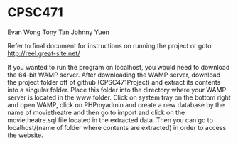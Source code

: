 # CPSC471

Evan Wong
Tony Tan
Johnny Yuen

Refer to final document for instructions on running the project or goto http://reel.great-site.net/

If you wanted to run the program on localhost, you would need to download the 64-bit WAMP server. After downloading the WAMP server, download the project folder off of github (CPSC471Project) and extract its contents into a singular folder. Place this folder into the directory where your WAMP server is located in the www folder. Click on system tray on the bottom right and open WAMP, click on PHPmyadmin and create a new database by the name of movietheatre and then go to import and click on the movietheatre.sql file located in the extracted data. Then you can go to localhost/(name of folder where contents are extracted) in order to access the website. 
